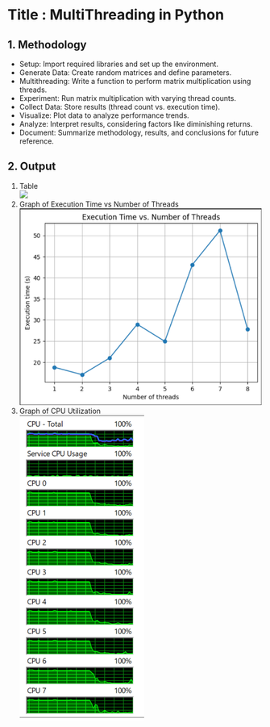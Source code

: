 # Title : MultiThreading in Python

## **1. Methodology**
<ul>
  <li> Setup: Import required libraries and set up the environment.</li>
  <li>Generate Data: Create random matrices and define parameters.</li>
  <li>Multithreading: Write a function to perform matrix multiplication using threads.</li>
  <li>Experiment: Run matrix multiplication with varying thread counts.</li>
  <li>Collect Data: Store results (thread count vs. execution time).</li>
  <li>Visualize: Plot data to analyze performance trends.</li>
  <li>Analyze: Interpret results, considering factors like diminishing returns.</li>
  <li>Document: Summarize methodology, results, and conclusions for future reference.</li>
</ul>

## **2. Output**
1. Table
   <br>
   <img src = "https://github.com/BhavyaBhalla-27/Assignment-7_Multi-Threading/assets/114859167/eb3a6cdd-19a2-403d-80e1-9e37f12263c6" />
2. Graph of Execution Time vs Number of Threads
   <br>
   <img src = "https://github.com/goel-shaurya/Multi-Threading_Assignment/blob/main/graph.png" />
4. Graph of CPU Utilization
   <br>
   <img src = "https://github.com/goel-shaurya/Multi-Threading_Assignment/blob/main/cpu.png" />


